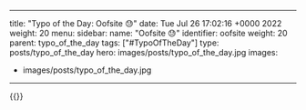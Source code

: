 
---
title: "Typo of the Day: Oofsite 😓"
date: Tue Jul 26 17:02:16 +0000 2022
weight: 20
menu:
  sidebar:
    name: "Oofsite 😓"
    identifier: oofsite
    weight: 20
    parent: typo_of_the_day
tags: ["#TypoOfTheDay"]
type: posts/typo_of_the_day
hero: images/posts/typo_of_the_day.jpg
images:
- images/posts/typo_of_the_day.jpg
---


{{<x user="mariatta" id="1551976206160998400">}}


